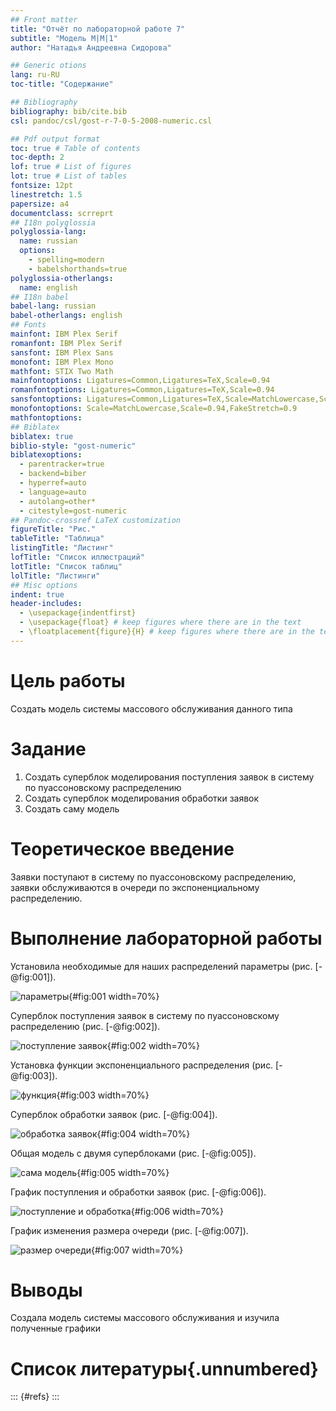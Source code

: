 ```yaml
---
## Front matter
title: "Отчёт по лабораторной работе 7"
subtitle: "Модель М|M|1"
author: "Натадья Андреевна Сидорова"

## Generic otions
lang: ru-RU
toc-title: "Содержание"

## Bibliography
bibliography: bib/cite.bib
csl: pandoc/csl/gost-r-7-0-5-2008-numeric.csl

## Pdf output format
toc: true # Table of contents
toc-depth: 2
lof: true # List of figures
lot: true # List of tables
fontsize: 12pt
linestretch: 1.5
papersize: a4
documentclass: scrreprt
## I18n polyglossia
polyglossia-lang:
  name: russian
  options:
	- spelling=modern
	- babelshorthands=true
polyglossia-otherlangs:
  name: english
## I18n babel
babel-lang: russian
babel-otherlangs: english
## Fonts
mainfont: IBM Plex Serif
romanfont: IBM Plex Serif
sansfont: IBM Plex Sans
monofont: IBM Plex Mono
mathfont: STIX Two Math
mainfontoptions: Ligatures=Common,Ligatures=TeX,Scale=0.94
romanfontoptions: Ligatures=Common,Ligatures=TeX,Scale=0.94
sansfontoptions: Ligatures=Common,Ligatures=TeX,Scale=MatchLowercase,Scale=0.94
monofontoptions: Scale=MatchLowercase,Scale=0.94,FakeStretch=0.9
mathfontoptions:
## Biblatex
biblatex: true
biblio-style: "gost-numeric"
biblatexoptions:
  - parentracker=true
  - backend=biber
  - hyperref=auto
  - language=auto
  - autolang=other*
  - citestyle=gost-numeric
## Pandoc-crossref LaTeX customization
figureTitle: "Рис."
tableTitle: "Таблица"
listingTitle: "Листинг"
lofTitle: "Список иллюстраций"
lotTitle: "Список таблиц"
lolTitle: "Листинги"
## Misc options
indent: true
header-includes:
  - \usepackage{indentfirst}
  - \usepackage{float} # keep figures where there are in the text
  - \floatplacement{figure}{H} # keep figures where there are in the text
---
```


# Цель работы

Создать модель системы массового обслуживания данного типа

# Задание

1. Создать суперблок моделирования поступления заявок в систему по пуассоновскому распределению
2. Создать суперблок моделирования обработки заявок
3. Создать саму модель

# Теоретическое введение

Заявки поступают в систему по пуассоновскому распределению, заявки обслуживаются в очереди по экспоненциальному распределению. 

# Выполнение лабораторной работы

Установила необходимые для наших распределений параметры (рис. [-@fig:001]).

![параметры](image/1.jpg){#fig:001 width=70%}

Суперблок поступления заявок в систему по пуассоновскому распределению (рис. [-@fig:002]).

![поступление заявок](image/2.jpg){#fig:002 width=70%}

Установка функции экспоненциального распределения (рис. [-@fig:003]).

![функция](image/3.jpg){#fig:003 width=70%}

Суперблок обработки заявок (рис. [-@fig:004]).

![обработка заявок](image/4.jpg){#fig:004 width=70%}

Общая модель с двумя суперблоками (рис. [-@fig:005]).

![сама модель](image/5.jpg){#fig:005 width=70%}

График поступления и обработки заявок (рис. [-@fig:006]).

![поступление и обработка](image/6.jpg){#fig:006 width=70%}

График изменения размера очереди (рис. [-@fig:007]).

![размер очереди](image/7.jpg){#fig:007 width=70%}

# Выводы

Создала модель системы массового обслуживания и изучила полученные графики

# Список литературы{.unnumbered}

::: {#refs}
:::
